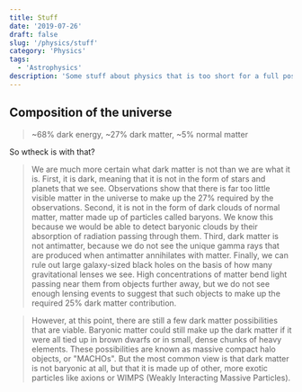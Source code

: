 ```yaml
---
title: Stuff
date: '2019-07-26'
draft: false
slug: '/physics/stuff'
category: 'Physics'
tags:
  - 'Astrophysics'
description: 'Some stuff about physics that is too short for a full post.'
---
```


## Composition of the universe

> ~68% dark energy, ~27% dark matter, ~5% normal matter

So wtheck is with that?

> We are much more certain what dark matter is not than we are what it is. First, it is dark, meaning that it is not in the form of stars and planets that we see. Observations show that there is far too little visible matter in the universe to make up the 27% required by the observations. Second, it is not in the form of dark clouds of normal matter, matter made up of particles called baryons. We know this because we would be able to detect baryonic clouds by their absorption of radiation passing through them. Third, dark matter is not antimatter, because we do not see the unique gamma rays that are produced when antimatter annihilates with matter. Finally, we can rule out large galaxy-sized black holes on the basis of how many gravitational lenses we see. High concentrations of matter bend light passing near them from objects further away, but we do not see enough lensing events to suggest that such objects to make up the required 25% dark matter contribution.

> However, at this point, there are still a few dark matter possibilities that are viable. Baryonic matter could still make up the dark matter if it were all tied up in brown dwarfs or in small, dense chunks of heavy elements. These possibilities are known as massive compact halo objects, or "MACHOs". But the most common view is that dark matter is not baryonic at all, but that it is made up of other, more exotic particles like axions or WIMPS (Weakly Interacting Massive Particles).
